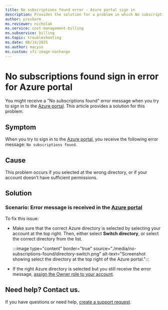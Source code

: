 ```yaml
---
title: No subscriptions found error - Azure portal sign in
description: Provides the solution for a problem in which No subscriptions found error occurs during Azure portal sign in.
author: presharm
ms.reviewer: nicholak
ms.service: cost-management-billing
ms.subservice: billing
ms.topic: troubleshooting
ms.date: 08/14/2025
ms.author: macyso
ms.custom: sfi-image-nochange
---
```


# No subscriptions found sign in error for Azure portal

You might receive a "No subscriptions found" error message when you try to sign in to the [Azure portal](https://portal.azure.com/). This article provides a solution for this problem.

## Symptom

When you try to sign in to the [Azure portal](https://portal.azure.com/), you receive the following error message: `No subscriptions found`.

## Cause

This problem occurs if you selected at the wrong directory, or if your account doesn’t have sufficient permissions.

## Solution

### Scenario: Error message is received in the [Azure portal](https://portal.azure.com)

To fix this issue:

* Make sure that the correct Azure directory is selected by selecting your account at the top right. Then, either select **Switch directory**, or select the correct directory from the list.

  :::image type="content" border="true" source="./media/no-subscriptions-found/directory-switch.png" alt-text="Screenshot showing select the directory at the top right of the Azure portal.":::
* If the right Azure directory is selected but you still receive the error message, [assign the Owner role to your account](/azure/role-based-access-control/role-assignments-portal).

## Need help? Contact us.

If you have questions or need help,  [create a support request](https://go.microsoft.com/fwlink/?linkid=2083458).

